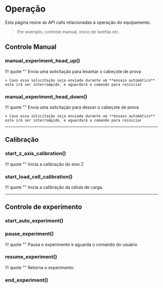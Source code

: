 <!--
 Copyright (C) 2023 Hefestus
 
 This file is part of Bolinho.
 
 Bolinho is free software: you can redistribute it and/or modify
 it under the terms of the GNU General Public License as published by
 the Free Software Foundation, either version 3 of the License, or
 (at your option) any later version.
 
 Bolinho is distributed in the hope that it will be useful,
 but WITHOUT ANY WARRANTY; without even the implied warranty of
 MERCHANTABILITY or FITNESS FOR A PARTICULAR PURPOSE.  See the
 GNU General Public License for more details.
 
 You should have received a copy of the GNU General Public License
 along with Bolinho.  If not, see <http://www.gnu.org/licenses/>.
-->

# Operação

Esta página reúne as API calls relacionadas à operação do equipamento.

> Por exemplo, controle manual, inicio de tarefas etc.

## Controle Manual

### manual_experiment_head_up()

!!! quote ""
    Envia uma solicitação para levantar o cabeçote de prova

    > Caso essa solicitação seja enviada durante um **ensaio automático** este irá ser interrompido, e aguardará o comando para reiniciar


### manual_experiment_head_down()

!!! quote ""
    Envia uma solicitação para descer o cabeçote de prova

    > Caso essa solicitação seja enviada durante um **ensaio automático** este irá ser interrompido, e aguardará o comando para reiniciar
___

## Calibração

### start_z_axis_calibration()

!!! quote ""
    Inicia a calibração do eixo Z

### start_load_cell_calibration()

!!! quote ""
    Inicia a calibração da célula de carga.
___

## Controle de experimento

### start_auto_experiment()

### pause_experiment()

!!! quote ""
    Pausa o experimento e aguarda o comando do usuário


### resume_experiment()

!!! quote ""
    Retorna o experimento.

### end_experiment()
